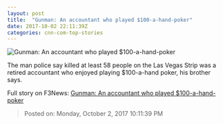 ```yaml
---
layout: post
title:  "Gunman: An accountant who played $100-a-hand-poker"
date: 2017-10-02 22:11:39Z
categories: cnn-com-top-stories
---
```


![Gunman: An accountant who played $100-a-hand-poker](http://i2.cdn.cnn.com/cnnnext/dam/assets/171002124308-32-las-vegas-incident-1002-super-tease.jpg)

The man police say killed at least 58 people on the Las Vegas Strip was a retired accountant who enjoyed playing $100-a-hand poker, his brother says.


Full story on F3News: [Gunman: An accountant who played $100-a-hand-poker](http://www.f3nws.com/n/cFPPgH)

> Posted on: Monday, October 2, 2017 10:11:39 PM
